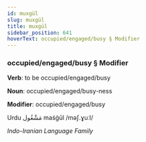```yaml
---
id: muxgül
slug: muxgül
title: muxgül
sidebar_position: 641
hoverText: occupied/engaged/busy § Modifier
---
```


### occupied/engaged/busy § Modifier

**Verb**: to be occupied/engaged/busy

**Noun**: occupied/engaged/busy-ness

**Modifier**: occupied/engaged/busy

Urdu مَشْغُول maśġūl /məʃ.ɣuːl/

*Indo-Iranian Language Family*
